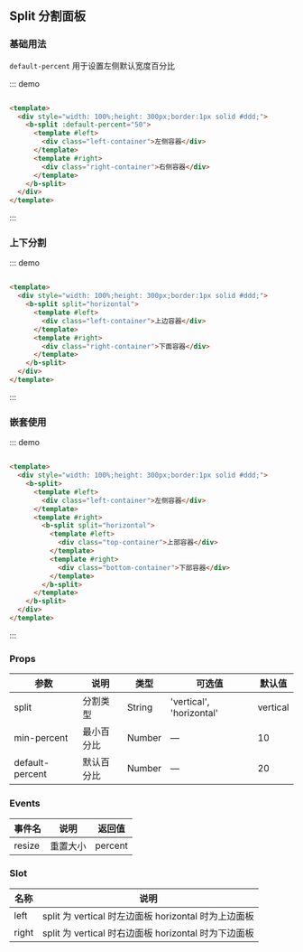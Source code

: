 ## Split 分割面板

### 基础用法

`default-percent` 用于设置左侧默认宽度百分比

::: demo

```html

<template>
  <div style="width: 100%;height: 300px;border:1px solid #ddd;">
    <b-split :default-percent="50">
      <template #left>
        <div class="left-container">左侧容器</div>
      </template>
      <template #right>
        <div class="right-container">右侧容器</div>
      </template>
    </b-split>
  </div>
</template>
```

:::

### 上下分割

::: demo

```html

<template>
  <div style="width: 100%;height: 300px;border:1px solid #ddd;">
    <b-split split="horizontal">
      <template #left>
        <div class="left-container">上边容器</div>
      </template>
      <template #right>
        <div class="right-container">下面容器</div>
      </template>
    </b-split>
  </div>
</template>
```

:::

### 嵌套使用

::: demo

```html

<template>
  <div style="width: 100%;height: 300px;border:1px solid #ddd;">
    <b-split>
      <template #left>
        <div class="left-container">左侧容器</div>
      </template>
      <template #right>
        <b-split split="horizontal">
          <template #left>
            <div class="top-container">上部容器</div>
          </template>
          <template #right>
            <div class="bottom-container">下部容器</div>
          </template>
        </b-split>
      </template>
    </b-split>
  </div>
</template>
```

:::

### Props

| 参数      | 说明    | 类型      | 可选值       | 默认值   |
|---------- |-------- |---------- |-------------  |-------- |
| split    | 分割类型   | String  | 'vertical', 'horizontal'   |  vertical  |
| min-percent   | 最小百分比   | Number  |  —   |   10  |
| default-percent  | 默认百分比   | Number  |  —   |   20  |

### Events

| 事件名      | 说明    | 返回值      |
|---------- |-------- |---------- |
| resize   | 重置大小   | percent  |

### Slot

| 名称      | 说明    |
|---------- |-------- |
| left     | split 为 vertical 时左边面板 horizontal 时为上边面板  |
| right    | split 为 vertical 时右边面板 horizontal 时为下边面板  |
